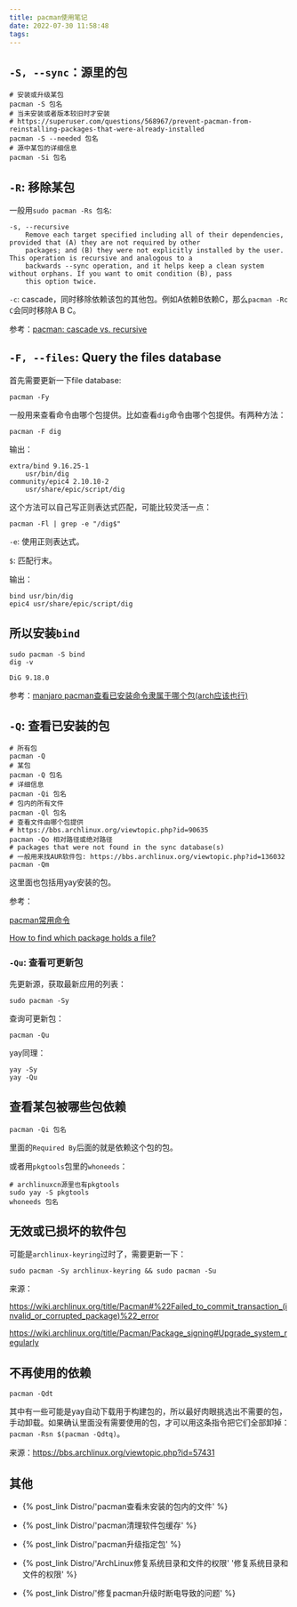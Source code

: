 ```yaml
---
title: pacman使用笔记
date: 2022-07-30 11:58:48
tags:
---
```


## `-S, --sync`：源里的包

```shell
# 安装或升级某包
pacman -S 包名
# 当未安装或者版本较旧时才安装
# https://superuser.com/questions/568967/prevent-pacman-from-reinstalling-packages-that-were-already-installed
pacman -S --needed 包名
# 源中某包的详细信息
pacman -Si 包名
```

## `-R`: 移除某包

一般用`sudo pacman -Rs 包名`:

```text
-s, --recursive
	Remove each target specified including all of their dependencies, provided that (A) they are not required by other
	packages; and (B) they were not explicitly installed by the user. This operation is recursive and analogous to a
	backwards --sync operation, and it helps keep a clean system without orphans. If you want to omit condition (B), pass
	this option twice.
```

`-c`: cascade，同时移除依赖该包的其他包。例如A依赖B依赖C，那么`pacman -Rc C`会同时移除A B C。

参考：[pacman: cascade vs. recursive](https://bbs.archlinux.org/viewtopic.php?id=21470)

## `-F, --files`: Query the files database

首先需要更新一下file database:

```shell
pacman -Fy
```

一般用来查看命令由哪个包提供。比如查看`dig`命令由哪个包提供。有两种方法：

```shell
pacman -F dig
```

输出：

```text
extra/bind 9.16.25-1
    usr/bin/dig
community/epic4 2.10.10-2
    usr/share/epic/script/dig
```

这个方法可以自己写正则表达式匹配，可能比较灵活一点：

```shell
pacman -Fl | grep -e "/dig$"
```

`-e`: 使用正则表达式。

`$`: 匹配行末。

输出：

```text
bind usr/bin/dig
epic4 usr/share/epic/script/dig
```

## 所以安装`bind`

```shell
sudo pacman -S bind
dig -v
```

```text
DiG 9.18.0
```

参考：[manjaro pacman查看已安装命令隶属于哪个包(arch应该也行)](https://blog.csdn.net/LoveZoeAyo/article/details/107096964)

## `-Q`: 查看已安装的包

```shell
# 所有包
pacman -Q
# 某包
pacman -Q 包名
# 详细信息
pacman -Qi 包名
# 包内的所有文件
pacman -Ql 包名
# 查看文件由哪个包提供
# https://bbs.archlinux.org/viewtopic.php?id=90635
pacman -Qo 相对路径或绝对路径
# packages that were not found in the sync database(s)
# 一般用来找AUR软件包: https://bbs.archlinux.org/viewtopic.php?id=136032
pacman -Qm
```

这里面也包括用yay安装的包。

参考：

[pacman常用命令](https://hustlei.github.io/2018/11/msys2-pacman.html)

[How to find which package holds a file?](https://bbs.archlinux.org/viewtopic.php?id=90635)

### `-Qu`: 查看可更新包

先更新源，获取最新应用的列表：

```shell
sudo pacman -Sy
```

查询可更新包：

```shell
pacman -Qu
```

yay同理：

```shell
yay -Sy
yay -Qu
```

## 查看某包被哪些包依赖

```shell
pacman -Qi 包名
```

里面的`Required By`后面的就是依赖这个包的包。

或者用`pkgtools`包里的`whoneeds`：

```shell
# archlinuxcn源里也有pkgtools
sudo yay -S pkgtools
whoneeds 包名
```

## 无效或已损坏的软件包

可能是`archlinux-keyring`过时了，需要更新一下：

```shell
sudo pacman -Sy archlinux-keyring && sudo pacman -Su
```

来源：

<https://wiki.archlinux.org/title/Pacman#%22Failed_to_commit_transaction_(invalid_or_corrupted_package)%22_error>

<https://wiki.archlinux.org/title/Pacman/Package_signing#Upgrade_system_regularly>

## 不再使用的依赖

```shell
pacman -Qdt
```

其中有一些可能是yay自动下载用于构建包的，所以最好肉眼挑选出不需要的包，手动卸载。如果确认里面没有需要使用的包，才可以用这条指令把它们全部卸掉：`pacman -Rsn $(pacman -Qdtq)`。

来源：<https://bbs.archlinux.org/viewtopic.php?id=57431>

## 其他

- {% post_link Distro/'pacman查看未安装的包内的文件' %}

- {% post_link Distro/'pacman清理软件包缓存' %}

- {% post_link Distro/'pacman升级指定包' %}

- {% post_link Distro/'ArchLinux修复系统目录和文件的权限' '修复系统目录和文件的权限' %}

- {% post_link Distro/'修复pacman升级时断电导致的问题' %}
